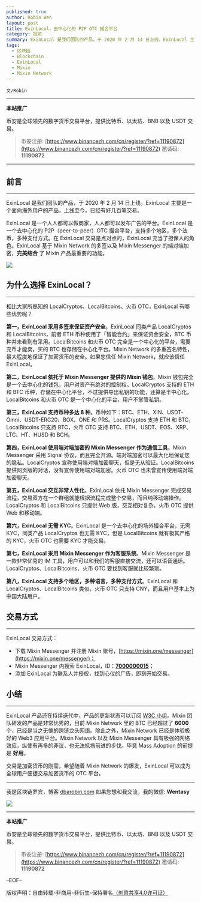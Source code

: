 ```yaml
---
published: true
author: Robin Wen
layout: post
title: ExinLocal，去中心化的 P2P OTC 撮合平台
category: 投资
summary: ExinLocal 是我们团队的产品，于 2020 年 2 月 14 日上线。ExinLocal 主要是一个面向海外用户的产品，上线至今，已经有好几百笔交易。ExinLocal 是一个人人都可以做商家，人人都可以发布广告的平台。ExinLocal 是一个去中心化的 P2P（peer-to-peer）OTC 撮合平台，支持多个地区，多个法币，多种支付方式。在 ExinLocal 交易是点对点的，ExinLocal 充当了担保人的角色。ExinLocal 基于 Mixin Network 的多签以及 Mixin Messenger 的端对端加密，完美结合了 Mixin 产品最重要的功能。交易是加密货币的刚需，希望随着 Mixin Network 的爆发，ExinLocal 可以成为全球用户便捷交易加密货币的 OTC 平台。
tags:
  - 区块链
  - Blockchain
  - ExinLocal
  - Mixin
  - Mixin Network
---
```


`文/Robin`

***

**本站推广**

币安是全球领先的数字货币交易平台，提供比特币、以太坊、BNB 以及 USDT 交易。

> 币安注册: [https://www.binancezh.com/cn/register/?ref=11190872](https://www.binancezh.com/cn/register/?ref=11190872)
> 邀请码: **11190872**

***

## 前言
***

ExinLocal 是我们团队的产品，于 2020 年 2 月 14 日上线。ExinLocal 主要是一个面向海外用户的产品，上线至今，已经有好几百笔交易。

ExinLocal 是一个人人都可以做商家，人人都可以发布广告的平台。ExinLocal 是一个去中心化的 P2P（peer-to-peer）OTC 撮合平台，支持多个地区，多个法币，多种支付方式。在 ExinLocal 交易是点对点的，ExinLocal 充当了担保人的角色。ExinLocal 基于 Mixin Network 的多签以及 Mixin Messenger 的端对端加密，**完美结合** 了 Mixin 产品最重要的功能。

![](https://cdn.dbarobin.com/tcgaprv.png)

## 为什么选择 ExinLocal？
***

相比大家所熟知的 LocalCryptos、LocalBitcoins、火币 OTC，ExinLocal 有哪些优势呢？

**第一，ExinLocal 采用多签来保证资产安全**。ExinLocal 同类产品 LocalCryptos 和 LocalBitcoins，前者 ETH 币种使用了「智能合约」来保证资金安全，BTC 币种并未看到有采用。LocalBitcoins 和火币 OTC 完全是一个中心化的平台，需要充币才能卖，买的 BTC 也存储在中心化平台。Mixin Network 的多重签名特性，最大程度地保证了加密货币的安全。如果您信任 Mixin Network，就应该信任 ExinLocal。

**第二，ExinLocal 依托于 Mixin Messenger 提供的 Mixin 钱包**。Mixin 钱包完全是一个去中心化的钱包，用户对资产有绝对的控制权。LocalCryptos 支持的 ETH 和 BTC 币种，存储在中心化平台，不过提供导出私钥的功能，还算是半中心化。LocalBitcoins 和火币 OTC 是一个中心化的平台，用户不掌管私钥。

**第三，ExinLocal 支持币种多达 8 种**。币种如下：BTC、ETH、XIN、USDT-Omni、USDT-ERC20、BOX、ONE 和 PRS。LocalCryptos 支持 ETH 和 BTC，LocalBitcoins 只支持 BTC，火币 OTC 支持 BTC、ETH、USDT、EOS、XRP、LTC、HT、HUSD 和 BCH。

**第四，ExinLocal 使用端对端加密的 Mixin Messenger 作为通信工具**。Mixin Messenger 采用 Signal 协议，而且完全开源。端对端加密可以最大化地保证您的隐私。LocalCryptos 宣称使用端对端加密聊天，但是无从验证。LocalBitcoins 提供网页版的对话，没有宣传使用端对端加密。火币 OTC 也未曾宣传使用端对端加密聊天。

**第五，ExinLocal 交互非常人性化**。ExinLocal 依托 Mixin Messenger 完成交易流程，交易双方在一个群组就能根据流程完成整个交易，而且纯移动端操作。LocalCryptos 和 LocalBitcoins 只提供 Web 版，交互相对复杂。火币 OTC 提供 Web 和移动端。

**第六，ExinLocal 无需 KYC**。ExinLocal 是一个去中心化的场外撮合平台，无需 KYC，同类产品 LocalCryptos 也无需 KYC，但是 LocalBitcoins 就有极其严格的 KYC，火币 OTC 也需要 KYC 才能交易。

**第七，ExinLocal 采用 Mixin Messenger 作为客服系统**。Mixin Messenger 是一款非常优秀的 IM 工具，用户可以和我们的客服直接交流，还可以语音通话。LocalCryptos、LocalBitcoins、火币 OTC 要找到客服就比较繁琐。

**第八，ExinLocal 支持多个地区，多种语言，多种支付方式**。ExinLocal 和 LocalCryptos、LocalBitcoins 类似，火币 OTC 只支持 CNY，而且用户基本上为中国大陆用户。

## 交易方式
***

ExinLocal 交易方式：

* 下载 Mixin Messenger 并注册 Mixin 账号，[https://mixin.one/messenger](https://mixin.one/messenger)；
* Mixin Messenger 内搜索 ExinLocal，ID：**[7000000015](https://mixin.one/codes/9b19efa3-359f-4dc4-a4c6-df389126bf9b)**；
* 添加 ExinLocal 为联系人并授权，找到心仪的广告，即刻开始交易。

## 小结
***

ExinLocal 产品还在持续迭代中，产品的更新状态可以订阅 [W3C 小组](https://w3c.group/g/1124779)。Mixin 团队研发的产品是非常优秀的，目前 Mixin Network 里的 BTC 已经超过了 **6000** 个，已经是当之无愧的跨链龙头网络。除此之外，Mixin Network 已经是体验极好的 Web3 应用平台。Mixin Network 以及 Mixin Messenger 具有极强的网络效应，纵使有再多的非议，也无法抵挡前进的步伐。毕竟 Mass Adoption 的前提是 **好用**。

交易是加密货币的刚需，希望随着 Mixin Network 的爆发，ExinLocal 可以成为全球用户便捷交易加密货币的 OTC 平台。

***

我是区块链罗宾，博客 [dbarobin.com](https://dbarobin.com/)
如果您想和我交流，我的微信: **Wentasy**

![](https://cdn.dbarobin.com/v4yywe2.png)

***

**本站推广**

币安是全球领先的数字货币交易平台，提供比特币、以太坊、BNB 以及 USDT 交易。

> 币安注册: [https://www.binancezh.com/cn/register/?ref=11190872](https://www.binancezh.com/cn/register/?ref=11190872)
> 邀请码: **11190872**

–EOF–

版权声明：自由转载-非商用-非衍生-保持署名<a href="http://creativecommons.org/licenses/by-nc-nd/4.0/deed.zh" target="_blank">（创意共享4.0许可证）</a>